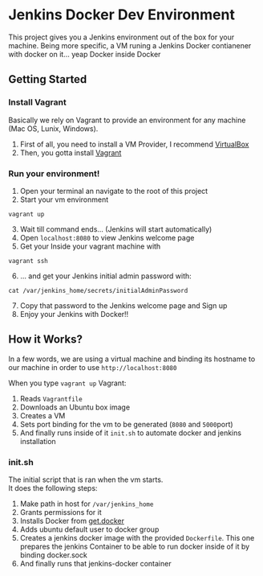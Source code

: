 # Jenkins Docker Dev Environment
This project gives you a Jenkins environment out of the box for your machine. Being more specific, a VM runing a Jenkins Docker contianener with docker on it... yeap Docker inside Docker 


## Getting Started

### Install Vagrant
Basically we rely on Vagrant to provide an environment for any machine (Mac OS, Lunix, Windows).

1. First of all, you need to install a VM Provider, I recommend [VirtualBox](https://www.virtualbox.org/)
2. Then, you gotta install [Vagrant](https://www.vagrantup.com/)

### Run your environment!
1. Open your terminal an navigate to the root of this project
2. Start your vm environment
```
vagrant up
```
3. Wait till command ends... (Jenkins will start automatically)
4. Open ``localhost:8080`` to view Jenkins welcome page
5. Get your Inside your vagrant machine with
```
vagrant ssh
```
6. ... and get your Jenkins initial admin password with:
```
cat /var/jenkins_home/secrets/initialAdminPassword 
```
7. Copy that password to the Jenkins welcome page and Sign up
6. Enjoy your Jenkins with Docker!!


## How it Works?
In a few words, we are using a virtual machine and binding its hostname to our machine in order to use `http://localhost:8080`

When you type `vagrant up` Vagrant:
1. Reads `Vagrantfile`
2. Downloads an Ubuntu box image
3. Creates a VM
4. Sets port binding for the vm to be generated (`8080` and `5000`port)
5. And finally runs inside of it `init.sh` to automate docker and jenkins installation


### init.sh
The initial script that is ran when the vm starts.   
It does the following steps:

1. Make path in host for `/var/jenkins_home`
2. Grants permissions for it
3. Installs Docker from [get.docker](http://get.docker.com)
4. Adds ubuntu default user to docker group
5. Creates a jenkins docker image with the provided `Dockerfile`. This one prepares the jenkins Container to be able to run docker inside of it by binding docker.sock
6. And finally runs that jenkins-docker container

